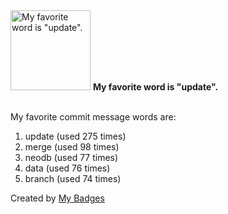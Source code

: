 <img src="https://my-badges.github.io/my-badges/favorite-word.png" alt="My favorite word is &quot;update&quot;." title="My favorite word is &quot;update&quot;." width="128">
<strong>My favorite word is &quot;update&quot;.</strong>
<br><br>

My favorite commit message words are:

1. update (used 275 times)
2. merge (used 98 times)
3. neodb (used 77 times)
4. data (used 76 times)
5. branch (used 74 times)


Created by <a href="https://github.com/my-badges/my-badges">My Badges</a>